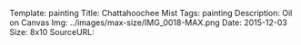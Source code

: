 Template: painting
Title:  Chattahoochee Mist
Tags: painting
Description: Oil on Canvas
Img: ../images/max-size/IMG_0018-MAX.png
Date: 2015-12-03
Size: 8x10
SourceURL: 
    